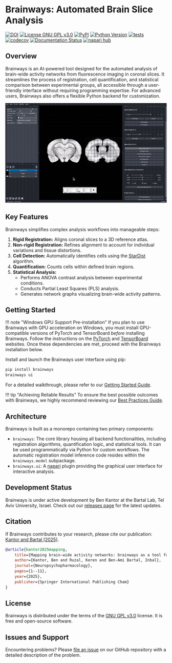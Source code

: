 # Brainways: Automated Brain Slice Analysis

[![DOI](https://img.shields.io/badge/DOI-10.1101/2023.05.25.542252-green.svg)](https://doi.org/10.1101/2023.05.25.542252)
[![License GNU GPL v3.0](https://img.shields.io/pypi/l/brainways.svg?color=green)](https://github.com/bkntr/brainways/raw/main/LICENSE)
[![PyPI](https://img.shields.io/pypi/v/brainways.svg?color=green)](https://pypi.org/project/brainways)
[![Python Version](https://img.shields.io/pypi/pyversions/brainways.svg?color=green)](https://python.org)
[![tests](https://github.com/bkntr/brainways/workflows/tests/badge.svg)](https://github.com/bkntr/brainways/actions)
[![codecov](https://codecov.io/gh/bkntr/brainways/branch/main/graph/badge.svg)](https://codecov.io/gh/bkntr/brainways)
[![Documentation Status](https://readthedocs.org/projects/brainways/badge/?version=latest)](https://brainways.readthedocs.io/en/latest/?badge=latest)
[![napari hub](https://img.shields.io/endpoint?url=https://api.napari-hub.org/shields/brainways)](https://napari-hub.org/plugins/brainways)

## Overview

Brainways is an AI-powered tool designed for the automated analysis of brain-wide activity networks from fluorescence imaging in coronal slices. It streamlines the process of registration, cell quantification, and statistical comparison between experimental groups, all accessible through a user-friendly interface without requiring programming expertise. For advanced users, Brainways also offers a flexible Python backend for customization.

![Brainways User Interface Demo](assets/brainways-ui.gif)

## Key Features

Brainways simplifies complex analysis workflows into manageable steps:

1.  **Rigid Registration:** Aligns coronal slices to a 3D reference atlas.
2.  **Non-rigid Registration:** Refines alignment to account for individual variations and tissue distortions.
3.  **Cell Detection:** Automatically identifies cells using the [StarDist](https://github.com/stardist/stardist) algorithm.
4.  **Quantification:** Counts cells within defined brain regions.
5.  **Statistical Analysis:**
    *   Performs ANOVA contrast analysis between experimental conditions.
    *   Conducts Partial Least Squares (PLS) analysis.
    *   Generates network graphs visualizing brain-wide activity patterns.

## Getting Started

!!! note "Windows GPU Support Pre-installation"
    If you plan to use Brainways with GPU acceleration on Windows, you must install GPU-compatible versions of PyTorch and TensorBoard *before* installing Brainways. Follow the instructions on the [PyTorch](https://pytorch.org/get-started/locally/) and [TensorBoard](https://www.tensorflow.org/install/pip) websites. Once these dependencies are met, proceed with the Brainways installation below.

Install and launch the Brainways user interface using pip:

```bash
pip install brainways
brainways ui
```

For a detailed walkthrough, please refer to our [Getting Started Guide](02_getting_started.md).

!!! tip "Achieving Reliable Results"
    To ensure the best possible outcomes with Brainways, we highly recommend reviewing our [Best Practices Guide](04_best_practices.md).

## Architecture

Brainways is built as a monorepo containing two primary components:

*   `brainways`: The core library housing all backend functionalities, including registration algorithms, quantification logic, and statistical tools. It can be used programmatically via Python for custom workflows. The automatic registration model inference code resides within the `brainways.model` subpackage.
*   `brainways.ui`: A [napari](https://napari.org/stable/) plugin providing the graphical user interface for interactive analysis.

## Development Status

Brainways is under active development by Ben Kantor at the Bartal Lab, Tel Aviv University, Israel. Check out our [releases page](https://github.com/bkntr/brainways/releases) for the latest updates.

## Citation

If Brainways contributes to your research, please cite our publication: [Kantor and Bartal (2025)](https://doi.org/10.1038/s41386-025-02105-3).

```bibtex
@article{kantor2025mapping,
    title={Mapping brain-wide activity networks: brainways as a tool for neurobiological discovery},
    author={Kantor, Ben and Ruzal, Keren and Ben-Ami Bartal, Inbal},
    journal={Neuropsychopharmacology},
    pages={1--11},
    year={2025},
    publisher={Springer International Publishing Cham}
}
```

## License

Brainways is distributed under the terms of the [GNU GPL v3.0] license. It is free and open-source software.

## Issues and Support

Encountering problems? Please [file an issue] on our GitHub repository with a detailed description of the problem.

[GNU GPL v3.0]: http://www.gnu.org/licenses/gpl-3.0.txt
[file an issue]: https://github.com/bkntr/brainways/issues
